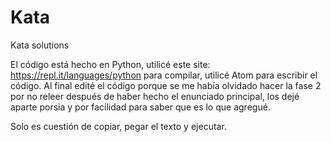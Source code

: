 # Kata


Kata solutions

El código está hecho en Python, utilicé este site: https://repl.it/languages/python 
para compilar, utilicé Atom para escribir el código. Al final edité el código porque se me había olvidado hacer la fase 2
por no releer después de haber hecho el enunciado principal, los dejé aparte porsia y por facilidad para saber que es lo que agregué.

Solo es cuestión de copiar, pegar el texto y ejecutar.
